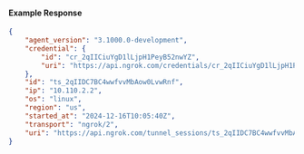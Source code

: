 <!-- Code generated for API Clients. DO NOT EDIT. -->

#### Example Response

```json
{
	"agent_version": "3.1000.0-development",
	"credential": {
		"id": "cr_2qIICiuYgD1lLjpH1PeyB52nwYZ",
		"uri": "https://api.ngrok.com/credentials/cr_2qIICiuYgD1lLjpH1PeyB52nwYZ"
	},
	"id": "ts_2qIIDC7BC4wwfvvMbAow0LvwRnf",
	"ip": "10.110.2.2",
	"os": "linux",
	"region": "us",
	"started_at": "2024-12-16T10:05:40Z",
	"transport": "ngrok/2",
	"uri": "https://api.ngrok.com/tunnel_sessions/ts_2qIIDC7BC4wwfvvMbAow0LvwRnf"
}
```
